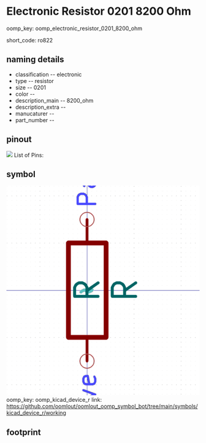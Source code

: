 # Electronic Resistor 0201 8200 Ohm
oomp_key: oomp_electronic_resistor_0201_8200_ohm  

short_code: ro822
## naming details
* classification -- electronic
* type -- resistor
* size -- 0201
* color -- 
* description_main -- 8200_ohm
* description_extra -- 
* manucaturer -- 
* part_number -- 
## pinout
![](working_pinout_600.png)
List of Pins:

## symbol

![](symbol/0/working/working_600.png)  
oomp_key: oomp_kicad_device_r
link: https://github.com/oomlout/oomlout_oomp_symbol_bot/tree/main/symbols/kicad_device_r/working


## footprint
